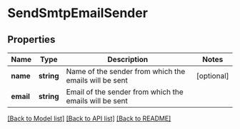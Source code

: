 # SendSmtpEmailSender

## Properties
Name | Type | Description | Notes
------------ | ------------- | ------------- | -------------
**name** | **string** | Name of the sender from which the emails will be sent | [optional] 
**email** | **string** | Email of the sender from which the emails will be sent | 

[[Back to Model list]](../README.md#documentation-for-models) [[Back to API list]](../README.md#documentation-for-api-endpoints) [[Back to README]](../README.md)


